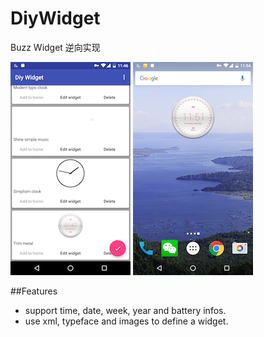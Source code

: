 # DiyWidget
Buzz Widget 逆向实现

![demo1](design/demo2.png)
![demo2](design/demo3.png)

##Features

* support time, date, week, year and battery infos.
* use xml, typeface and images to define a widget.